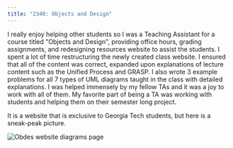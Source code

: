 ```yaml
---
title: "2340: Objects and Design"
---
```


I really enjoy helping other students so I was a Teaching Assistant for a course titled "Objects and Design", providing office hours, grading assignments, and redesigning resources website to assist the students. I spent a lot of time restructuring the newly created class website. I ensured that all of the content was correct, expanded upon explanations of lecture content such as the Unified Process and GRASP. I also wrote 3 example problems for all 7 types of UML diagrams taught in the class with detailed explanations. I was helped immensely by my fellow TAs and it was a joy to work with all of them. My favorite part of being a TA was working with students and helping them on their semester long project.

It is a website that is exclusive to Georgia Tech students, but here is a sneak-peak picture.

![Obdes website diagrams page](../../../images/obdes.png)
